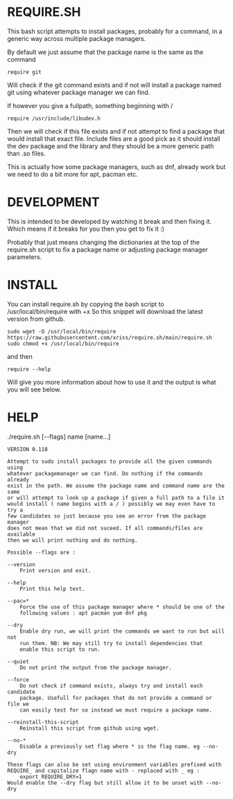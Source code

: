 REQUIRE.SH
==========

This bash script attempts to install packages, probably for a command, in a 
generic way across multiple package managers.

By default we just assume that the package name is the same as the command

	require git

Will check if the git command exists and if not will install a package named 
git using whatever package manager we can find.

If however you give a fullpath, something beginning with /

	require /usr/include/libudev.h

Then we will check if this file exists and if not attempt to find a package 
that would install that exact file. Include files are a good pick as it 
should install the dev package and the library and they should be a more 
generic path than .so files.

This is actually how some package managers, such as dnf, already work but we need
to do a bit more for apt, pacman etc.


DEVELOPMENT
===========

This is intended to be developed by watching it break and then fixing it. Which 
means if it breaks for you then you get to fix it :)

Probably that just means changing the dictionaries at the top of the require.sh 
script to fix a package name or adjusting package manager parameters.


INSTALL
=======

You can install require.sh by copying the bash script to /usr/local/bin/require 
with +x So this snippet will download the latest version from github.

	sudo wget -O /usr/local/bin/require https://raw.githubusercontent.com/xriss/require.sh/main/require.sh
	sudo chmod +x /usr/local/bin/require

and then

	require --help
	
Will give you more information about how to use it and the output is what you 
will see below.

HELP
====

./require.sh [--flags] name [name...]

	VERSION 0.118

	Attempt to sudo install packages to provide all the given commands using 
	whatever packagemanager we can find. Do nothing if the commands already 
	exist in the path. We assume the package name and command name are the same 
	or will attempt to look up a package if given a full path to a file it 
	would install ( name begins with a / ) possibly we may even have to try a 
	few candidates so just because you see an error from the package manager 
	does not mean that we did not suceed. If all commands/files are available 
	then we will print nothing and do nothing.
	
	Possible --flags are :
	
	--version
		Print version and exit.

	--help
		Print this help text.

	--pac=*
		Force the use of this package manager where * should be one of the 
		following values : apt pacman yum dnf pkg

	--dry
		Enable dry run, we will print the commands we want to run but will not 
		run them. NB: We may still try to install dependencies that 
		enable this script to run.

	--quiet
		Do not print the output from the package manager.

	--force
		Do not check if command exists, always try and install each candidate 
		package. Usefull for packages that do not provide a command or file we 
		can easily test for so instead we must require a package name.
		
	--reinstall-this-script
		Reinstall this script from github using wget.

	--no-*
		Disable a previously set flag where * is the flag name. eg --no-dry
		
	These flags can also be set using environment variables prefixed with 
	REQUIRE_ and capitalize flagn name with - replaced with _ eg :
		export REQUIRE_DRY=1
	Would enable the --dry flag but still allow it to be unset with --no-dry

